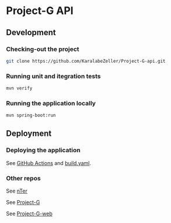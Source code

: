 # Project-G API

## Development

### Checking-out the project
```bash
git clone https://github.com/KaralabeZeller/Project-G-api.git
```

### Running unit and itegration tests
```bash
mvn verify
```

### Running the application locally
```bash
mvn spring-boot:run
```

## Deployment

### Deploying the application
See [GitHub Actions](https://github.com/KaralabeZeller/Project-G-api/actions) and [build.yaml](https://github.com/KaralabeZeller/Project-G-api/blob/master/.github/workflows/build.yaml).


### Other repos
See [nTer](https://github.com/KaralabeZeller/nter)

See [Project-G](https://github.com/KaralabeZeller/Project-G)

See [Project-G-web](https://github.com/KaralabeZeller/Project-G-web)

